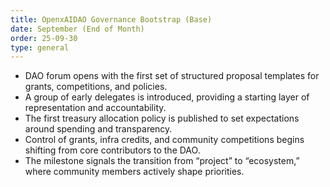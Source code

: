 ```yaml
---
title: OpenxAIDAO Governance Bootstrap (Base)
date: September (End of Month)
order: 25-09-30
type: general
---
```


- DAO forum opens with the first set of structured proposal templates for grants, competitions, and policies.
- A group of early delegates is introduced, providing a starting layer of representation and accountability.
- The first treasury allocation policy is published to set expectations around spending and transparency.
- Control of grants, infra credits, and community competitions begins shifting from core contributors to the DAO.
- The milestone signals the transition from “project” to “ecosystem,” where community members actively shape priorities.
